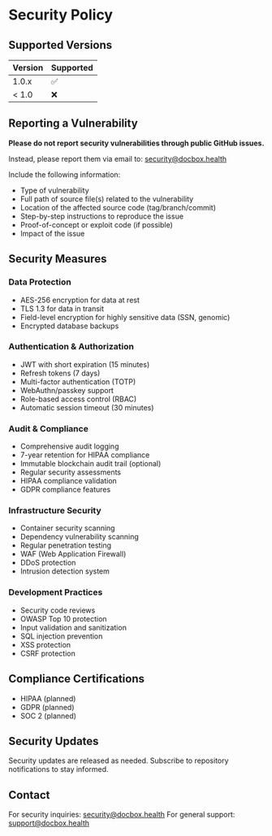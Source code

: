 # Security Policy

## Supported Versions

| Version | Supported          |
| ------- | ------------------ |
| 1.0.x   | :white_check_mark: |
| < 1.0   | :x:                |

## Reporting a Vulnerability

**Please do not report security vulnerabilities through public GitHub issues.**

Instead, please report them via email to: security@docbox.health

Include the following information:
- Type of vulnerability
- Full path of source file(s) related to the vulnerability
- Location of the affected source code (tag/branch/commit)
- Step-by-step instructions to reproduce the issue
- Proof-of-concept or exploit code (if possible)
- Impact of the issue

## Security Measures

### Data Protection
- AES-256 encryption for data at rest
- TLS 1.3 for data in transit
- Field-level encryption for highly sensitive data (SSN, genomic)
- Encrypted database backups

### Authentication & Authorization
- JWT with short expiration (15 minutes)
- Refresh tokens (7 days)
- Multi-factor authentication (TOTP)
- WebAuthn/passkey support
- Role-based access control (RBAC)
- Automatic session timeout (30 minutes)

### Audit & Compliance
- Comprehensive audit logging
- 7-year retention for HIPAA compliance
- Immutable blockchain audit trail (optional)
- Regular security assessments
- HIPAA compliance validation
- GDPR compliance features

### Infrastructure Security
- Container security scanning
- Dependency vulnerability scanning
- Regular penetration testing
- WAF (Web Application Firewall)
- DDoS protection
- Intrusion detection system

### Development Practices
- Security code reviews
- OWASP Top 10 protection
- Input validation and sanitization
- SQL injection prevention
- XSS protection
- CSRF protection

## Compliance Certifications

- HIPAA (planned)
- GDPR (planned)
- SOC 2 (planned)

## Security Updates

Security updates are released as needed. Subscribe to repository notifications to stay informed.

## Contact

For security inquiries: security@docbox.health
For general support: support@docbox.health

